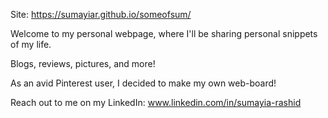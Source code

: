 Site: https://sumayiar.github.io/someofsum/

Welcome to my personal webpage, where I'll be sharing personal snippets of my life.

Blogs, reviews, pictures, and more!

As an avid Pinterest user, I decided to make my own web-board!

Reach out to me on my LinkedIn: www.linkedin.com/in/sumayia-rashid
